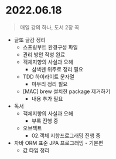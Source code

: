 # 2022.06.18
> 매일 강의 하나, 도서 2장 꼭

- 글또 글감 정리
	- 스프링부트 환경구성 파일
  	- 관리 방안 작성 완료
	- 객체지향의 사실과 오해
		-	삼색펜 위주로 정리 필요
	- TDD 하이라이트 문자열
		- 마무리 정리 필요
	- [MAC] brew 설치한 package 제거하기
		- 내용 추가 필요
- 독서
	- 객체지향의 사실과 오해
		- 부록 진행 중
	- 오브젝트
		- 02.객체 지향프로그래밍 진행 중
- 자바 ORM 표준 JPA 프로그래밍 - 기본편
	- 값 타입 정리
